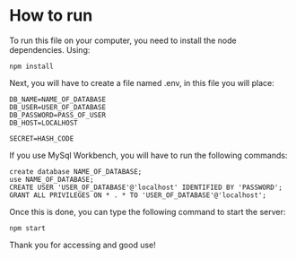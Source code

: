 # How to run


To run this file on your computer, you need to install the node dependencies. Using:

    npm install

Next, you will have to create a file named .env, in this file you will place:

    DB_NAME=NAME_OF_DATABASE
    DB_USER=USER_OF_DATABASE
    DB_PASSWORD=PASS_OF_USER
    DB_HOST=LOCALHOST

    SECRET=HASH_CODE
    

If you use MySql Workbench, you will have to run the following commands:

    create database NAME_OF_DATABASE;
    use NAME_OF_DATABASE;
    CREATE USER 'USER_OF_DATABASE'@'localhost' IDENTIFIED BY 'PASSWORD';
    GRANT ALL PRIVILEGES ON * . * TO 'USER_OF_DATABASE'@'localhost';

Once this is done, you can type the following command to start the server:

    npm start


Thank you for accessing and good use!
